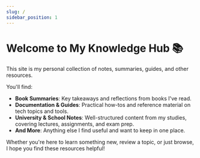 ```yaml
---
slug: /
sidebar_position: 1
---
```


# Welcome to My Knowledge Hub 📚

This site is my personal collection of notes, summaries, guides, and other resources.

You'll find:

- **Book Summaries**: Key takeaways and reflections from books I've read.
- **Documentation & Guides**: Practical how-tos and reference material on tech topics and tools.
- **University & School Notes**: Well-structured content from my studies, covering lectures, assignments, and exam prep.
- **And More**: Anything else I find useful and want to keep in one place.

Whether you're here to learn something new, review a topic, or just browse, I hope you find these resources helpful!